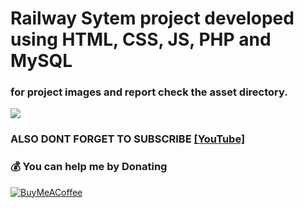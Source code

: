 # Railway Sytem project developed using HTML, CSS, JS, PHP and MySQL
### for project images and report check the asset directory.

![](https://ForTheBadge.com/images/badges/built-with-love.svg)

### ALSO DONT FORGET TO SUBSCRIBE [[YouTube]](https://www.youtube.com/@itsTechnicalRoot)

 ### 💰 You can help me by Donating
  [![BuyMeACoffee](https://img.buymeacoffee.com/button-api/?text=Buymeacoffee&emoji=&slug=codingstella&button_colour=FFDD00&font_colour=000000&font_family=Comic&outline_colour=000000&coffee_colour=ffffff)](https://www.buymeacoffee.com/c1ph3rx)
